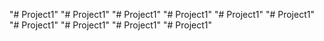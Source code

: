 "# Project1" 
"# Project1" 
"# Project1" 
"# Project1" 
"# Project1" 
"# Project1" 
"# Project1" 
"# Project1" 
"# Project1" 
"# Project1" 
